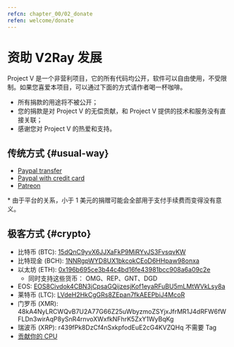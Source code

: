 ```yaml
---
refcn: chapter_00/02_donate
refen: welcome/donate
---
```


# 资助 V2Ray 发展

Project V 是一个非营利项目，它的所有代码均公开，软件可以自由使用，不受限制。如果您喜爱本项目，可以通过下面的方式请作者喝一杯咖啡。

* 所有捐款的用途将不被公开；
* 您的捐款是对 Project V 的无偿贡献，和 Project V 提供的技术和服务没有直接关联；
* 感谢您对 Project V 的热爱和支持。

## 传统方式 {#usual-way}

* [Paypal transfer](https://www.paypal.me/ProjectV2Ray/25)
* [Paypal with credit card](https://www.paypal.com/cgi-bin/webscr?cmd=_s-xclick&amount=25&currency_code=usd&hosted_button_id=4TU3UKYANT2WY)
* [Patreon](https://www.patreon.com/v2ray)

\* 由于平台的关系，小于 1 美元的捐赠可能会全部用于支付手续费而变得没有意义。

## 极客方式 {#crypto}

* 比特币 (BTC): [15dQnC9yvX6JJXaFkP9MiRYvJS3FvsqvKW](https://blockchain.info/address/15dQnC9yvX6JJXaFkP9MiRYvJS3FvsqvKW)
* 比特现金 (BCH): [1NNRgpWYD8UX1bkcokCEoD6HHpaw98onxa](https://blockdozer.com/insight/address/1NNRgpWYD8UX1bkcokCEoD6HHpaw98onxa)
* 以太坊 (ETH): [0x196b695ce3b44c4bd16fe43981bcc908a6a09c2e](https://etherscan.io/address/0x196b695ce3b44c4bd16fe43981bcc908a6a09c2e)
  * 同时支持这些货币： OMG、REP、GNT、DGD
* EOS: [EOS8Civdok4CBN3jCpsaGQijzesjKof1eyaRFuBU5mLMtWVkLsy8a](https://eostracker.io/accounts/lovevictoria)
* 莱特币 (LTC): [LVdeH2HkCgGRs8ZEpan7fkAEEPbiJ4McoR](https://insight.litecore.io/address/LVdeH2HkCgGRs8ZEpan7fkAEEPbiJ4McoR)
* 门罗币 (XMR): 48kA4NyLRCWQvB7U2A77G66Z25uWbyzmoZSYjxJfrMR1J4dRFW6fWFLDn3wirAqP8ySnR4rnvoXWxfkNFhrK5ZxY1WyBqKg
* 瑞波币 (XRP): r439fPk8DzCf4nSxkpfodEuE2cG4KVZQHq 不需要 Tag
* [贡献你的 CPU](cpu.md)
